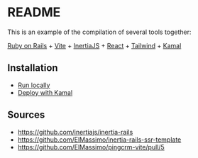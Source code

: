 # README

This is an example of the compilation of several tools together:

[Ruby on Rails](https://github.com/rails/rails) + [Vite](https://github.com/vitejs/vite) + [InertiaJS](https://github.com/inertiajs/inertia-rails) + [React](https://react.dev/) + [Tailwind](https://github.com/tailwindlabs/tailwindcss) + [Kamal](https://kamal-deploy.org/)

## Installation

* [Run locally](docs/setup_dev.md)
* [Deploy with Kamal](docs/setup_vps.md)

## Sources

* https://github.com/inertiajs/inertia-rails
* https://github.com/ElMassimo/inertia-rails-ssr-template
* https://github.com/ElMassimo/pingcrm-vite/pull/5
